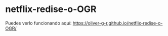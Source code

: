 # netflix-redise-o-OGR

Puedes verlo funcionando aquí: https://oliver-g-r.github.io/netflix-redise-o-OGR/
